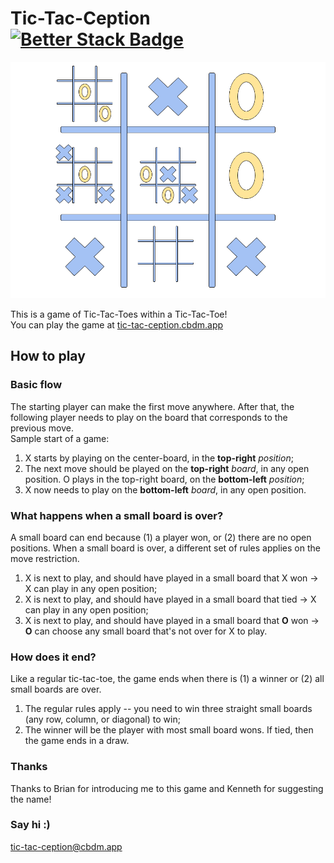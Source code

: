 # Tic-Tac-Ception [![Better Stack Badge](https://uptime.betterstack.com/status-badges/v1/monitor/f8wg.svg)](https://status.cbdm.app/)

![Logo](src/static/Tic-Tac-Ception_Logo.png)

This is a game of Tic-Tac-Toes within a Tic-Tac-Toe!  
You can play the game at [tic-tac-ception.cbdm.app](https://tic-tac-ception.cbdm.app)

## How to play
### Basic flow
The starting player can make the first move anywhere. After that, the following player needs to play on the board that corresponds to the previous move.  
Sample start of a game:  
1. X starts by playing on the center-board, in the **top-right** *position*;
2. The next move should be played on the **top-right** *board*, in any open position. O plays in the top-right board, on the **bottom-left** *position*;
3. X now needs to play on the **bottom-left** *board*, in any open position.

### What happens when a small board is over?
A small board can end because (1) a player won, or (2) there are no open positions. When a small board is over, a different set of rules applies on the move restriction.  
1. X is next to play, and should have played in a small board that X won -> X can play in any open position;
2. X is next to play, and should have played in a small board that tied -> X can play in any open position;
3. X is next to play, and should have played in a small board that **O** won -> **O** can choose any small board that's not over for X to play.

### How does it end?
Like a regular tic-tac-toe, the game ends when there is (1) a winner or (2) all small boards are over.
1. The regular rules apply -- you need to win three straight small boards (any row, column, or diagonal) to win;
2. The winner will be the player with most small board wons. If tied, then the game ends in a draw.

### Thanks
Thanks to Brian for introducing me to this game and Kenneth for suggesting the name!

### Say hi :)
[tic-tac-ception@cbdm.app](mailto:tic-tac-ception@cbdm.app)
